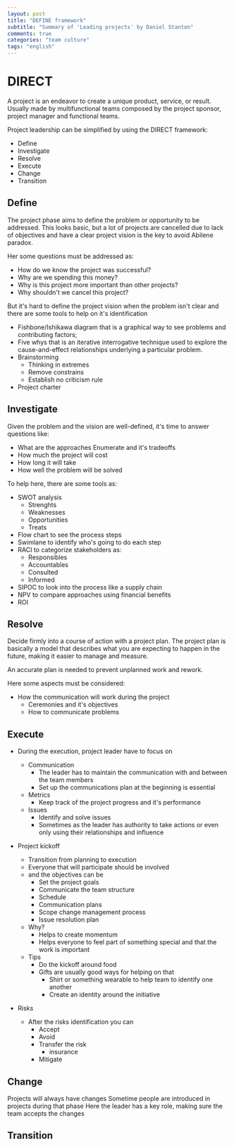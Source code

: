 ```yaml
---
layout: post
title: "DEFINE framework"
subtitle: "Summary of 'Leading projects' by Daniel Stanton"
comments: true
categories: "team culture"
tags: "english"
---
```


# DIRECT

A project is an endeavor to create a unique product, service, or result. Usually made by multifunctional teams composed by the project sponsor, project manager and functional teams.

Project leadership can be simplified by using the DIRECT framework:
- Define
- Investigate
- Resolve
- Execute
- Change
- Transition

## Define

The project phase aims to define the problem or opportunity to be addressed. This looks basic, but a lot of projects are cancelled due to lack of objectives and have a clear project vision is the key to avoid Abilene paradox.

Her some questions must be addressed as:
- How do we know the project was successful?
- Why are we spending this money?
- Why is this project more important than other projects?
- Why shouldn't we cancel this project?

But it's hard to define the project vision when the problem isn't clear and there are some tools to help on it's identification
- Fishbone/Ishikawa diagram that is a graphical way to see problems and contributing factors;
- Five whys that is an iterative interrogative technique used to explore the cause-and-effect relationships underlying a particular problem.
- Brainstorming
    - Thinking in extremes
    - Remove constrains
    - Establish no criticism rule
- Project charter

## Investigate

Given the problem and the vision are well-defined, it's time to answer questions like:
- What are the approaches Enumerate and it's tradeoffs
- How much the project will cost
- How long it will take
- How well the problem will be solved

To help here, there are some tools as:
- SWOT analysis
    - Strenghts
    - Weaknesses
    - Opportunities
    - Treats
- Flow chart to see the process steps
- Swimlane to identify who's going to do each step
- RACI to categorize stakeholders as:
    - Responsibles
    - Accountables
    - Consulted
    - Informed
- SIPOC to look into the process like a supply chain
- NPV to compare approaches using financial benefits
- ROI

## Resolve

Decide firmly into a course of action with a project plan. 
The project plan is basically a model that describes what you are expecting to happen in the future, making it easier to manage and measure.

An accurate plan is needed to prevent unplanned work and rework.

Here some aspects must be considered:
- How the communication will work during the project
    - Ceremonies and it's objectives
    - How to communicate problems

## Execute


- During the execution, project leader have to focus on  
	- Communication  
		- The leader has to maintain the communication with and between the team members  
		- Set up the communications plan at the beginning is essential  
	- Metrics  
		-  Keep track of the project progress and it's performance
	- Issues  
		- Identify and solve issues  
		- Sometimes as the leader has authority to take actions or even only using their relationships and influence  

- Project kickoff  
	- Transition from planning to execution  
	- Everyone that will participate should be involved  
	- and the objectives can be  
		- Set the project goals  
		- Communicate the team structure  
		- Schedule  
		- Communication plans  
		- Scope change management process  
		- Issue resolution plan  
	- Why?  
		- Helps to create momentum  
		- Helps everyone to feel part of something special and that the work is important  
	- Tips  
		- Do the kickoff around food  
		- Gifts are usually good ways for helping on that  
			- Shirt or something wearable to help team to identify one another  
			- Create an identity around the initiative  
- Risks  
	- After the risks identification you can  
		- Accept  
		- Avoid  
		- Transfer the risk  
			- insurance  
		- Mitigate  

## Change

Projects will always have changes
Sometime people are introduced in projects during that phase
Here the leader has a key role, making sure the team accepts the changes

## Transition